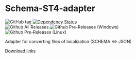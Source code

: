 # Schema-ST4-adapter


![GitHub tag](https://img.shields.io/github/tag/positive-js/schema-st4-adapter.svg)
[![Dependency Status](https://david-dm.org/positive-js/mosaic.svg)](https://david-dm.org/positive-js/schema-st4-adapter)	
![Github All Releases](https://img.shields.io/github/downloads-pre/positive-js/schema-st4-adapter/total.svg)
![Github Pre-Releases (Windows)](https://img.shields.io/github/downloads-pre/positive-js/schema-st4-adapter/latest/schema-st4-adapter.exe.svg)
![Github Pre-Releases (Linux)](https://img.shields.io/github/downloads-pre/positive-js/schema-st4-adapter/latest/schema-st4-adapter.AppImage.svg)

Adapter for converting files of localization (SCHEMA &lt;=> JSON)

[Download links](https://github.com/positive-js/schema-st4-adapter/releases)
